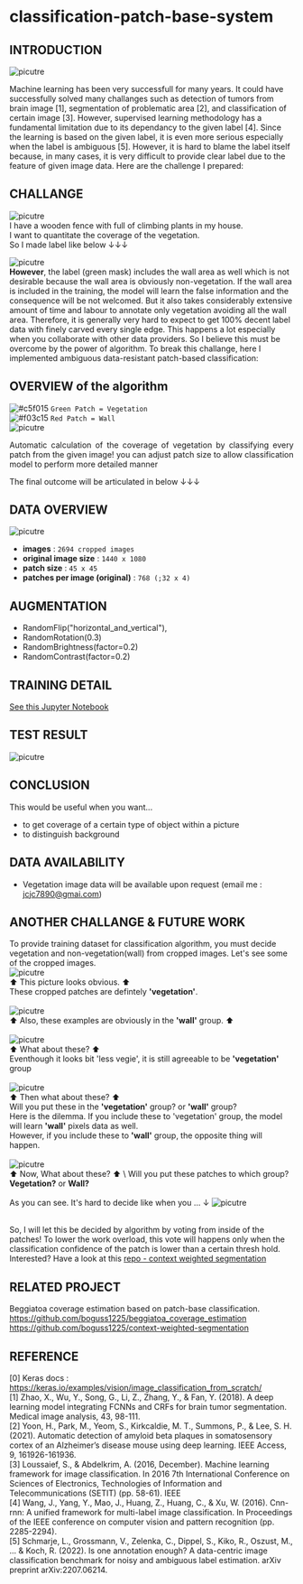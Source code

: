 # classification-patch-base-system

## INTRODUCTION
![picutre](screenshot/result_overview1.png)

Machine learning has been very successfull for many years. It could have successfully solved many challanges such as detection of tumors from brain image [1], segmentation of problematic area [2], and classification of certain image [3]. However, supervised learning methodology has a fundamental limitation due to its dependancy to the given label [4]. Since the learning is based on the given label, it is even more serious especially when the label is ambiguous [5]. However, it is hard to blame the label itself because, in many cases, it is very difficult to provide clear label due to the feature of given image data. Here are the challenge I prepared:

## CHALLANGE

![picutre](screenshot/original_img.png) \
I have a wooden fence with full of climbing plants in my house. \
I want to quantitate the coverage of the vegetation. \
So I made label like below ↓↓↓

![picutre](screenshot/lable_img.png) \
**However**, the label (green mask) includes the wall area as well which is not desirable because the wall area is obviously non-vegetation. If the wall area is included in the training, the model will learn the false information and the consequence will be not welcomed. But it also takes considerably extensive amount of time and labour to annotate only vegetation avoiding all the wall area. Therefore, it is generally very hard to expect to get 100% decent label data with finely carved every single edge. This happens a lot especially when you collaborate with other data providers. So I believe this must be overcome by the power of algorithm. To break this challange, here I implemented ambiguous data-resistant patch-based classification:

## OVERVIEW of the algorithm
![#c5f015](https://placehold.co/15x15/c5f015/c5f015.png) `Green Patch = Vegetation` \
![#f03c15](https://placehold.co/15x15/f03c15/f03c15.png) `Red Patch = Wall` \
![picutre](screenshot/classify_example.gif)
<p align="justify"> Automatic calculation of the coverage of vegetation by classifying every patch from the given image! you can adjust patch size to allow classification model to perform more detailed manner </p>
The final outcome will be articulated in below ↓↓↓

## DATA OVERVIEW

![picutre](screenshot/dataset_overview.png) </br>
* **images** : `2694 cropped images`
* **original image size** : `1440 x 1080`
* **patch size** : `45 x 45`
* **patches per image (original)** : `768 (;32 x 4)`

## AUGMENTATION
* RandomFlip("horizontal_and_vertical"),
* RandomRotation(0.3)
* RandomBrightness(factor=0.2)
* RandomContrast(factor=0.2)

## TRAINING DETAIL
[See this Jupyter Notebook](train.ipynb)

## TEST RESULT
![picutre](screenshot/results_list.png)

## CONCLUSION
This would be useful when you want...
* to get coverage of a certain type of object within a picture
* to distinguish background

## DATA AVAILABILITY
* Vegetation image data will be available upon request (email me : jcjc7890@gmai.com)

## ANOTHER CHALLANGE & FUTURE WORK
To provide training dataset for classification algorithm, you must decide vegetation and non-vegetation(wall) from cropped images. Let's see some of the cropped images. \
![picutre](screenshot/type1.png) \
⬆ This picture looks obvious. ⬆ \
These cropped patches are defintely **'vegetation'**. \
\
![picutre](screenshot/background.png) \
⬆ Also, these examples are obviously in the **'wall'** group. ⬆ \
\
![picutre](screenshot/type2.png) \
⬆ What about these? ⬆ \
Eventhough it looks bit 'less vegie', it is still agreeable to be **'vegetation'** group \
\
![picutre](screenshot/type3.png) \
⬆ Then what about these? ⬆ \
Will you put these in the **'vegetation'** group? or **'wall'** group? \
Here is the dilemma. If you include these to 'vegetation' group, the model will learn **'wall'** pixels data as well.\
However, if you include these to **'wall'** group, the opposite thing will happen. \
\
![picutre](screenshot/type4.png) \
⬆ Now, What about these? ⬆ \ 
Will you put these patches to which group? **Vegetation?** or **Wall?** \
\
As you can see. It's hard to decide like when you ... ↓
![picutre](screenshot/meme.png) </br>
</br>

So, I will let this be decided by algorithm by voting from inside of the patches!
To lower the work overload, this vote will happens only when the classification confidence of the patch is lower than a certain thresh hold.
Interested? Have a look at this [repo - context weighted segmentation](https://github.com/boguss1225/context-weighted-segmentation)

## RELATED PROJECT
Beggiatoa coverage estimation based on patch-base classification. </br>
https://github.com/boguss1225/beggiatoa_coverage_estimation </br>
https://github.com/boguss1225/context-weighted-segmentation </br>

## REFERENCE
[0] Keras docs : https://keras.io/examples/vision/image_classification_from_scratch/  </br>
[1] Zhao, X., Wu, Y., Song, G., Li, Z., Zhang, Y., & Fan, Y. (2018). A deep learning model integrating FCNNs and CRFs for brain tumor segmentation. Medical image analysis, 43, 98-111.</br>
[2] Yoon, H., Park, M., Yeom, S., Kirkcaldie, M. T., Summons, P., & Lee, S. H. (2021). Automatic detection of amyloid beta plaques in somatosensory cortex of an Alzheimer’s disease mouse using deep learning. IEEE Access, 9, 161926-161936.</br>
[3] Loussaief, S., & Abdelkrim, A. (2016, December). Machine learning framework for image classification. In 2016 7th International Conference on Sciences of Electronics, Technologies of Information and Telecommunications (SETIT) (pp. 58-61). IEEE</br>
[4] Wang, J., Yang, Y., Mao, J., Huang, Z., Huang, C., & Xu, W. (2016). Cnn-rnn: A unified framework for multi-label image classification. In Proceedings of the IEEE conference on computer vision and pattern recognition (pp. 2285-2294).</br>
[5] Schmarje, L., Grossmann, V., Zelenka, C., Dippel, S., Kiko, R., Oszust, M., ... & Koch, R. (2022). Is one annotation enough? A data-centric image classification benchmark for noisy and ambiguous label estimation. arXiv preprint arXiv:2207.06214.</br>
